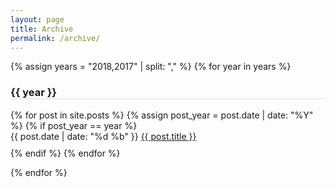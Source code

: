 ```yaml
---
layout: page
title: Archive
permalink: /archive/
---
```


{% assign years = "2018,2017" | split: "," %}
{% for year in years %}
  <h3 style="border-bottom: 1px solid #e0e0e0">{{ year }}</h3>
  <ul style="margin-left: 0px; padding-left: 0px; list-style: none">
    {% for post in site.posts %}
      {% assign post_year = post.date | date: "%Y" %}
      {% if post_year == year %}
        <li style="padding-bottom:10px">
          <span class="post-meta">{{ post.date | date: "%d %b" }}</span>
          <a class="post-link post-title" href="{{ post.url }}">{{ post.title }}</a>
        </li>
      {% endif %}
    {% endfor %}
  </ul>
{% endfor %}
